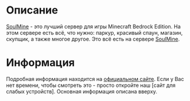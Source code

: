 # Описание
 [SoulMine](http://smine.ml) - это лучший сервер для игры Minecraft Bedrock Edition.
 На этом сервере есть всё, что нужно: паркур, красивый спаун, магазин, скупщик, а также многое другое. Это всё есть на сервере [SoulMine](http://smine.ml).

 # Информация
 Подробная информация находится на [официальном сайте](http://smine.ml). Если у Вас нет времени, чтобы смотреть это - просто откройте наш [сайт для слабых устройств].
 Основная информация описана вверху.
